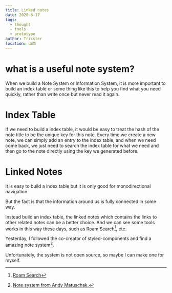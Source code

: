 ```yaml
---
title: Linked notes
date: 2020-6-17
tags: 
  - thought
  - tools
  - prototype
author: Tricster
location: 山西
---
```


# what is a useful note system?

When we build a Note System or Information System, it is more important to build an index table or some thing like this to help you find what you need quickly, rather than write once but never read it again.

# Index Table

If we need to build a index table, it would be easy to treat the hash of the note title to be the unique key for this note. Every time we create a new note, we can simply add an entry to the index table, and when we need come back, we just need to search the index table for what we need and then go to the note directly using the key we generated before.

# Linked Notes

It is easy to build a index table but it is only good for monodirectional navigation. 

But the fact is that the information around us is fully connected in some way.

Instead build an index table, the linked notes which contains the links to other related notes can be a better choice. And we can see some tools works in this way these days, such as Roam Search[^roam], etc.

Yesterday, I followed the co-creator of  styled-components and find a amazing note system[^note].

Unfortunately, the system is not open source, so maybe I can make one for myself.

[^roam]: [Roam Search](https://roamresearch.com/)
[^note]: [Note system from Andy Matuschak.](https://notes.andymatuschak.org/About_these_notes)